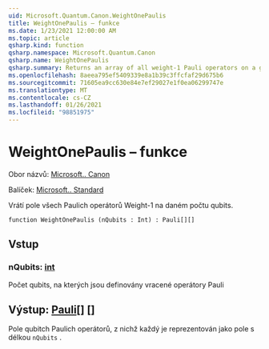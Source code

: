 ```yaml
---
uid: Microsoft.Quantum.Canon.WeightOnePaulis
title: WeightOnePaulis – funkce
ms.date: 1/23/2021 12:00:00 AM
ms.topic: article
qsharp.kind: function
qsharp.namespace: Microsoft.Quantum.Canon
qsharp.name: WeightOnePaulis
qsharp.summary: Returns an array of all weight-1 Pauli operators on a given number of qubits.
ms.openlocfilehash: 8aeea795ef5409339e8a1b39c3ffcfaf29d675b6
ms.sourcegitcommit: 71605ea9cc630e84e7ef29027e1f0ea06299747e
ms.translationtype: MT
ms.contentlocale: cs-CZ
ms.lasthandoff: 01/26/2021
ms.locfileid: "98851975"
---
```

# <a name="weightonepaulis-function"></a>WeightOnePaulis – funkce

Obor názvů: [Microsoft.. Canon](xref:Microsoft.Quantum.Canon)

Balíček: [Microsoft.. Standard](https://nuget.org/packages/Microsoft.Quantum.Standard)


Vrátí pole všech Paulich operátorů Weight-1 na daném počtu qubits.

```qsharp
function WeightOnePaulis (nQubits : Int) : Pauli[][]
```


## <a name="input"></a>Vstup

### <a name="nqubits--int"></a>nQubits: [int](xref:microsoft.quantum.lang-ref.int)

Počet qubits, na kterých jsou definovány vracené operátory Pauli



## <a name="output--pauli"></a>Výstup: [Pauli](xref:microsoft.quantum.lang-ref.pauli)[] []

Pole qubitch Paulich operátorů, z nichž každý je reprezentován jako pole s délkou `nQubits` .